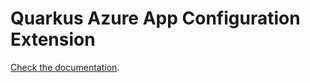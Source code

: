 # Quarkus Azure App Configuration Extension

[Check the documentation](https://quarkiverse.github.io/quarkiverse-docs/quarkus-azure-services/dev/quarkus-azure-app-configuration.html).
